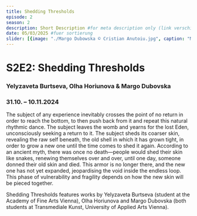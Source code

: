 ```yaml
---
title: Shedding Thresholds
episode: 2
season: 2
description: Short Description #for meta description only (link verschicken etc. nicht auf der seite zu sehen)
date: 05/03/2025 #fuer sortierung
slider: [{image: "./Margo Dubowska © Cristian Anutoiu.jpg", caption: "Margo Dubowska ©Cristian Anutoiu"},{ image: "./MagicEmergecnyRoom©MargoDubo.jpeg", caption: "MagicEmergecnyRoom ©MargoDubo" }]
---
```


# S2E2: Shedding Thresholds 
### Yelyzaveta Burtseva, Olha Horiunova & Margo Dubovska
### 31.10. – 10.11.2024
		

The subject of any experience inevitably crosses the point of no return in order to reach the bottom, to then push back from it and repeat this natural rhythmic dance. The subject leaves the womb and yearns for the lost Eden, unconsciously seeking a return to it. The subject sheds its coarser skin, revealing the raw self beneath, the old shell in which it has grown tight, in order to grow a new one until the time comes to shed it again. According to an ancient myth, there was once no death—people would shed their skin like snakes, renewing themselves over and over, until one day, someone donned their old skin and died. This armor is no longer there, and the new one has not yet expanded, jeopardising the void inside the endless loop. This phase of vulnerability and fragility depends on how the new skin will be pieced together.

Shedding Thresholds features works by Yelyzaveta Burtseva (student at the Academy of Fine Arts Vienna), Olha Horiunova and Margo Dubovska (both students at Transmediale Kunst, University of Applied Arts Vienna). 

